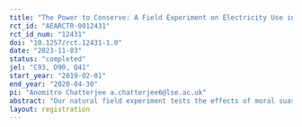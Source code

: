 ```yaml
---
title: "The Power to Conserve: A Field Experiment on Electricity Use in Qatar"
rct_id: "AEARCTR-0012431"
rct_id_num: "12431"
doi: "10.1257/rct.12431-1.0"
date: "2023-11-03"
status: "completed"
jel: "C93, D90, Q41"
start_year: "2019-02-01"
end_year: "2020-04-30"
pi: "Anomitro Chatterjee a.chatterjee6@lse.ac.uk"
abstract: "Our natural field experiment tests the effects of moral suasion messages on residential electricity use in Doha, Qatar. We use two types of treatment messages leveraging religious and national identity. Our experimental sample consists of 6,096 residential customers. We analyse effects on monthly electricity use using a difference-in-differences estimation strategy. Further, we test for heterogeneities in treatment effects using machine learning models. We show evidence for customers who respond more to the treatment being more likely to believe that their actions to conserve energy are both easy and effective. We rule out other differences driving heterogeneities in responses, including customers' nationality, residence type, pre-intervention use or knowledge about energy use."
layout: registration
---
```


